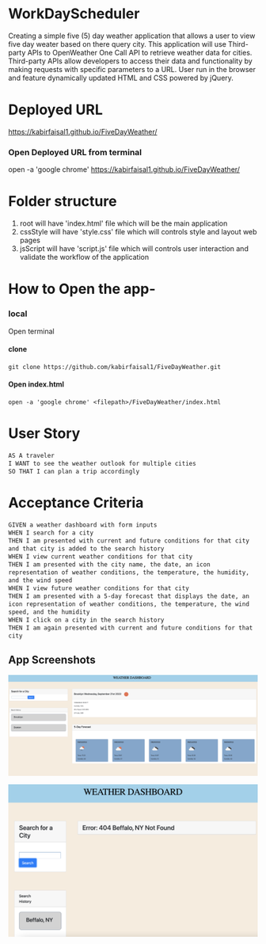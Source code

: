 # WorkDayScheduler
Creating a simple five (5) day weather application that allows a user to view five day weater based on there query city. This application will use Third-party APIs to OpenWeather One Call API to retrieve weather data for cities. Third-party APIs allow developers to access their data and functionality by making requests with specific parameters to a URL.
User run in the browser and feature dynamically updated HTML and CSS powered by jQuery.


# Deployed URL
https://kabirfaisal1.github.io/FiveDayWeather/
### Open Deployed URL from terminal
 open -a 'google chrome' https://kabirfaisal1.github.io/FiveDayWeather/


# Folder structure 
1. root will have 'index.html' file which will be the main application
2. cssStyle will have 'style.css' file which will controls style and layout web pages
3. jsScript will have 'script.js' file which will controls user interaction and validate the workflow of the application

# How to Open the app-

 ### local

 Open terminal

 #### clone
 ```
 git clone https://github.com/kabirfaisal1/FiveDayWeather.git
 ```
 #### Open index.html
 ```
 open -a 'google chrome' <filepath>/FiveDayWeather/index.html
 ```
# User Story

```
AS A traveler
I WANT to see the weather outlook for multiple cities
SO THAT I can plan a trip accordingly
```

# Acceptance Criteria
```
GIVEN a weather dashboard with form inputs
WHEN I search for a city
THEN I am presented with current and future conditions for that city and that city is added to the search history
WHEN I view current weather conditions for that city
THEN I am presented with the city name, the date, an icon representation of weather conditions, the temperature, the humidity, and the wind speed
WHEN I view future weather conditions for that city
THEN I am presented with a 5-day forecast that displays the date, an icon representation of weather conditions, the temperature, the wind speed, and the humidity
WHEN I click on a city in the search history
THEN I am again presented with current and future conditions for that city
```




## App Screenshots

![Image at start.](./assets/images/pos.png)

![Image at bad request.](./assets/images/neg.png)

